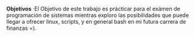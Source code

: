 **Objetivos**
·El Objetivo de este trabajo es prácticar para el exámen de programación de sistemas mientras exploro las posibilidades que puede llegar a ofrecer linux, scripts, y en general bash en mi futura carrera de finanzas =).
